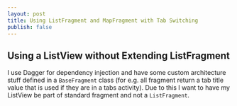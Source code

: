 ```yaml
---
layout: post
title: Using ListFragment and MapFragment with Tab Switching
publish: false
---
```


## Using a ListView without Extending ListFragment
I use Dagger for dependency injection and have some custom architecture stuff defined in a `BaseFragment` class (for e.g. all fragment return a tab title value that is used if they are in a tabs activity). Due to this I want to have my ListView be part of standard fragment and not a `ListFragment`.

